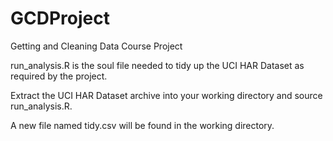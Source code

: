 GCDProject
==========

Getting and Cleaning Data Course Project

run_analysis.R is the soul file needed to tidy up the UCI HAR Dataset as required by the project.

Extract the UCI HAR Dataset archive into your working directory and source run_analysis.R.

A new file named tidy.csv will be found in the working directory.
